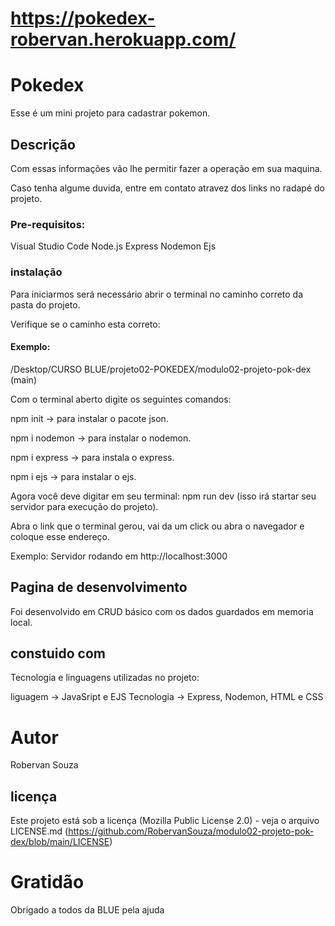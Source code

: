 # https://pokedex-robervan.herokuapp.com/

# Pokedex

Esse é um mini projeto para cadastrar pokemon.

## Descrição 

Com essas informações vão lhe permitir fazer a operação em sua maquina.

Caso tenha algume duvida, entre em contato atravez dos links no radapé do projeto.
### Pre-requisitos:

Visual Studio Code
Node.js
Express
Nodemon
Ejs

###  instalação
Para iniciarmos será necessário abrir o terminal no caminho correto da pasta do projeto.

 Verifique se o caminho esta correto:

#### Exemplo:

/Desktop/CURSO BLUE/projeto02-POKEDEX/modulo02-projeto-pok-dex (main)

Com o terminal aberto digite os seguintes comandos:

npm init -> para instalar o pacote json.

npm i nodemon  -> para instalar o nodemon.

npm i express  -> para instala o express.

npm i ejs -> para instalar o ejs.


Agora você deve digitar em seu terminal: npm run dev (isso irá startar seu servidor para execução do projeto).



Abra o link que o terminal gerou, vai da um click ou abra o navegador e coloque esse endereço.

Exemplo: Servidor rodando em http://localhost:3000

## Pagina de desenvolvimento

Foi desenvolvido em CRUD básico com os dados guardados em memoria local.

## constuido com 

Tecnologia e linguagens utilizadas no projeto:

liguagem -> JavaSript e EJS
Tecnologia -> Express, Nodemon, HTML e CSS

# Autor
Robervan Souza 

## licença

Este projeto está sob a licença (Mozilla Public License 2.0) - veja o arquivo LICENSE.md (https://github.com/RobervanSouza/modulo02-projeto-pok-dex/blob/main/LICENSE)


# Gratidão

Obrigado a todos da BLUE pela ajuda
